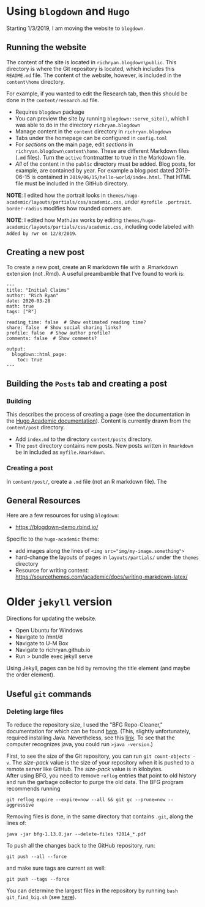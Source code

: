 # Using `blogdown` and `Hugo`
Starting 1/3/2019, I am moving the website to `blogdown`.

## Running the website

The content of the site is located in `richryan.blogdown\public`.
This directory is where the Git repository is located, which includes this `README.md` file.
The content of the website, however, is included in the `content\home` directory.

For example, if you wanted to edit the Research tab, then
this should be done in the `content/research.md` file.

- Requires `blogdown` package
- You can preview the site by running `blogdown::serve_site()`,
which I was able to do in the directory `richryan.blogdown`
- Manage content in the `content` directory in `richryan.blogdown`
- Tabs under the homepage can be configured in `config.toml`
- For *sections* on the main page,
edit *sections* in `richryan.blogdown\content\home`.
These are different Markdown files (`.md` files).
Turn the `active` frontmattter to true in the Markdown file.
- *All* of the content in the `public` directory must be added.
Blog posts, for example, are contained by year.
For example a blog post dated 2019-06-15 is contained in `2019/06/15/hello-world/index.html`.
That HTML file must be included in the GitHub directory.

**NOTE**: I edited how the portrait looks in `themes/hugo-academic/layouts/partials/css/academic.css`,
under `#profile .portrait`. 
`border-radius` modifies how rounded corners are.

**NOTE**: I edited how MathJax works by editing `themes/hugo-academic/layouts/partials/css/academic.css`,
including code labeled with `Added by rwr on 12/8/2019`.

## Creating a new post ##

To create a new post,
create an R markdown file with a .Rmarkdown extension (not .Rmd).
A useful preambamble that I've found to work is:

    ---
    title: "Initial Claims"
    author: "Rich Ryan"
    date: 2020-03-28
    math: true
    tags: ["R"]

    reading_time: false  # Show estimated reading time?
    share: false  # Show social sharing links?
    profile: false  # Show author profile?
    comments: false  # Show comments?

    output: 
      blogdown::html_page:
        toc: true
    ---

## Building the `Posts` tab and creating a post ##

### Building ###

This describes the process of creating a page
(see the documentation in the [Hugo Academic documentation](https://sourcethemes.com/academic/docs/managing-content/)).
Content is currently drawn from the `content/post` directory.

- Add `index.md` to the directory `content/posts` directory.
- The `post` directory contains new posts. 
New posts written in `Rmarkdown` be in included as `myfile.Rmarkdown`.

### Creating a post ###

In `content/post/`, create a `.md` file (not an R markdown file).
The 

## General Resources
Here are a few resources for using `blogdown`:
- https://blogdown-demo.rbind.io/

Specific to the `hugo-academic` theme:
- add images along the lines of `<img src="img/my-image.something">`
- hard-change the layouts of pages in `layouts/partials/` under the `themes` directory
- Resource for writing content: https://sourcethemes.com/academic/docs/writing-markdown-latex/


# Older `jekyll` version
Directions for updating the website.

- Open Ubuntu for Windows
- Navigate to /mnt/d
- Navigate to U-M Box
- Navigate to richryan.github.io
- Run > bundle exec jekyll serve

Using Jekyll, pages can be hid by removing the title element (and maybe the order element).

## Useful `git` commands
### Deleting large files
To reduce the repository size, 
I used the "BFG Repo-Cleaner," 
documentation for which can be found [here](https://rtyley.github.io/bfg-repo-cleaner/).
(This, slightly unfortunately, required installing Java.
Nevertheless, see this [link](https://confluence.atlassian.com/bitbucket/reduce-repository-size-321848262.html).
To see that the computer recognizes java,
you could run `>java -version`.)

First, to see the size of the Git repository,
you can run `git count-objects -v`.
The *size-pack* value is the size of your repository when it is pushed to a remote server like GitHub. 
The *size-pack* value is in kilobytes.  
After using BFG, 
you need to remove `reflog` entries that point to old history and
run the garbage collector to purge the old data.
The BFG program recommends running
```
git reflog expire --expire=now --all && git gc --prune=now --aggressive
```

Removing files is done, in the same directory that contains `.git`, along the lines of:
```
java -jar bfg-1.13.0.jar --delete-files f2014_*.pdf
```

To push all the changes back to the GitHub repository, run:
```
git push --all --force
```
and make sure tags are current as well:
```
git push --tags --force
```

You can determine the largest files in the repository by running `bash git_find_big.sh` 
(see [here](https://stubbisms.wordpress.com/2009/07/10/git-script-to-show-largest-pack-objects-and-trim-your-waist-line/)).
